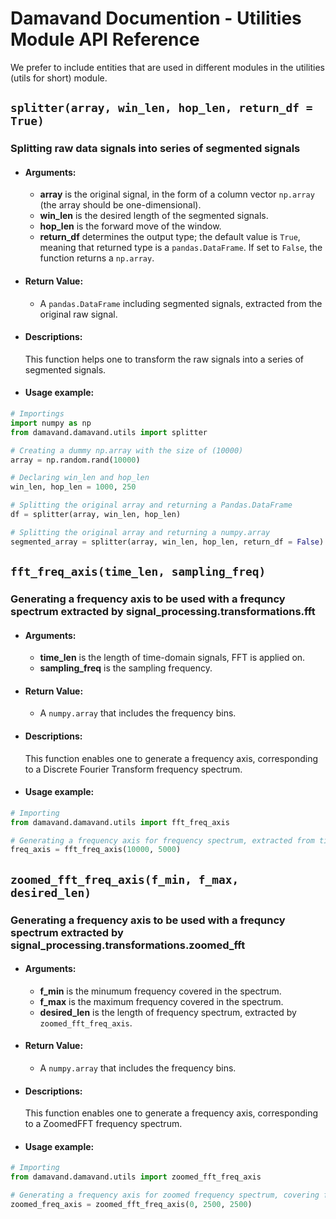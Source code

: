 # Damavand Documention - Utilities Module API Reference
We prefer to include entities that are used in different modules in the utilities (utils for short) module.

## ```splitter(array, win_len, hop_len, return_df = True)```

### Splitting raw data signals into series of segmented signals
  
- #### Arguments:
  - **array** is the original signal, in the form of a column vector ```np.array``` (the array should be one-dimensional).
  - **win_len** is the desired length of the segmented signals.
  - **hop_len** is the forward move of the window.
  - **return_df** determines the output type; the default value is ```True```, meaning that returned type is a ```pandas.DataFrame```. If set to ```False```, the function returns a ```np.array```.
  
- #### Return Value:
  - A ```pandas.DataFrame``` including segmented signals, extracted from the original raw signal.

- #### Descriptions:
  This function helps one to transform the raw signals into a series of segmented signals.

- #### Usage example:

```Python
# Importings
import numpy as np
from damavand.damavand.utils import splitter

# Creating a dummy np.array with the size of (10000)
array = np.random.rand(10000)

# Declaring win_len and hop_len
win_len, hop_len = 1000, 250

# Splitting the original array and returning a Pandas.DataFrame
df = splitter(array, win_len, hop_len)

# Splitting the original array and returning a numpy.array
segmented_array = splitter(array, win_len, hop_len, return_df = False)
```

## ```fft_freq_axis(time_len, sampling_freq)```

### Generating a frequency axis to be used with a frequncy spectrum extracted by signal_processing.transformations.fft

- #### Arguments:
  - **time_len** is the length of time-domain signals, FFT is applied on.
  - **sampling_freq** is the sampling frequency.
  
- #### Return Value:
  - A ```numpy.array``` that includes the frequency bins.

- #### Descriptions:
  This function enables one to generate a frequency axis, corresponding to a Discrete Fourier Transform frequency spectrum.

- #### Usage example:

```Python
# Importing
from damavand.damavand.utils import fft_freq_axis

# Generating a frequency axis for frequency spectrum, extracted from time-series with the length of 10000 and sampling frequency of 5000
freq_axis = fft_freq_axis(10000, 5000)
```

## ```zoomed_fft_freq_axis(f_min, f_max, desired_len)```

### Generating a frequency axis to be used with a frequncy spectrum extracted by signal_processing.transformations.zoomed_fft

- #### Arguments:
  - **f_min** is the minumum frequency covered in the spectrum.
  - **f_max** is the maximum frequency covered in the spectrum.
  - **desired_len** is the length of frequency spectrum, extracted by ```zoomed_fft_freq_axis```.
  
- #### Return Value:
  - A ```numpy.array``` that includes the frequency bins.

- #### Descriptions:
  This function enables one to generate a frequency axis, corresponding to a ZoomedFFT frequency spectrum.

- #### Usage example:

```Python
# Importing
from damavand.damavand.utils import zoomed_fft_freq_axis

# Generating a frequency axis for zoomed frequency spectrum, covering from 0 Hz to 2500 Hz using 2500 points
zoomed_freq_axis = zoomed_fft_freq_axis(0, 2500, 2500)
```